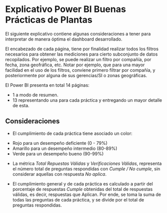# Explicativo Power BI Buenas Prácticas de Plantas

El siguiente explicativo contiene algunas consideraciones a tener para interpretar de manera óptima el dashboard desarrollado.

El encabezado de cada página, tiene por finalidad realizar todos los filtros necesarios para obtener las mediciones para cierto subconjunto de datos recopilados. Por ejemplo, se puede realizar un filtro por compañía, por fecha, zona geofráfica, etc.
Notar por ejemplo, que para una mayor facilidad en el uso de los filtros, conviene primero filtrar por compañía, y posteriormente por alguna de sus gerencias/SI o zonas geográficas.

El Power BI presenta en total 14 páginas:
* 1 a modo de resumen.
* 13 representando una para cada práctica y entregando un mayor detalle de esta.

## Consideraciones

* El cumplimiento de cada práctica tiene asociado un color: 
- Rojo para un desempeño deficiente (0 - 79%)
- Amarillo para un desempeño intermedio (80-89%)
- Verde para un desempeño bueno (90-99%)

* La métrica *Total Repuestas Válidas* y *Verificaciones Válidas*, representa el número total de preguntas respondidas con *Cumple / No cumple*, sin considerar aquellas con respuesta *No aplica*.

* El cumplimiento general y de cada práctica es calculado a partir del porcentaje de respuestas *Cumple* obtenidas del total de respuestas válidas, es decir, respuestas que Aplican. Por ende, se toma la suma de todas las preguntas de cada práctica, y se divide por el total de preguntas respondidas.
